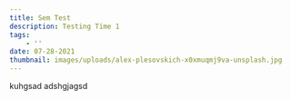 ```yaml
---
title: Sem Test
description: Testing Time 1
tags:
    - ''
date: 07-28-2021
thumbnail: images/uploads/alex-plesovskich-x0xmuqmj9va-unsplash.jpg
---
```


kuhgsad adshgjagsd
